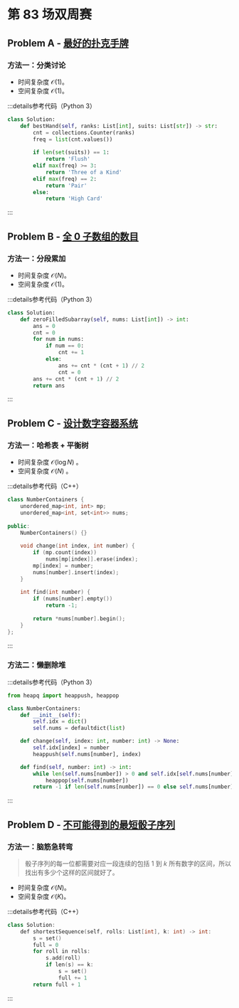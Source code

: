 # 第 83 场双周赛

## Problem A - [最好的扑克手牌](https://leetcode.cn/problems/best-poker-hand/)

### 方法一：分类讨论

- 时间复杂度 $\mathcal{O}(1)$。
- 空间复杂度 $\mathcal{O}(1)$。

:::details参考代码（Python 3）

```python
class Solution:
    def bestHand(self, ranks: List[int], suits: List[str]) -> str:
        cnt = collections.Counter(ranks)
        freq = list(cnt.values())
        
        if len(set(suits)) == 1:
            return 'Flush'
        elif max(freq) >= 3:
            return 'Three of a Kind'
        elif max(freq) == 2:
            return 'Pair'
        else:
            return 'High Card'
```

:::

## Problem B - [全 0 子数组的数目](https://leetcode.cn/problems/number-of-zero-filled-subarrays/)

### 方法一：分段累加

- 时间复杂度 $\mathcal{O}(N)$。
- 空间复杂度 $\mathcal{O}(1)$。

:::details参考代码（Python 3）

```python
class Solution:
    def zeroFilledSubarray(self, nums: List[int]) -> int:
        ans = 0
        cnt = 0
        for num in nums:
            if num == 0:
                cnt += 1
            else:
                ans += cnt * (cnt + 1) // 2
                cnt = 0
        ans += cnt * (cnt + 1) // 2
        return ans
```

:::

## Problem C - [设计数字容器系统](https://leetcode.cn/problems/design-a-number-container-system/)

### 方法一：哈希表 + 平衡树

- 时间复杂度 $\mathcal{O}(\log N)$ 。
- 空间复杂度 $\mathcal{O}(N)$ 。

:::details参考代码（C++）

```cpp
class NumberContainers {
    unordered_map<int, int> mp;
    unordered_map<int, set<int>> nums;
    
public:
    NumberContainers() {}
    
    void change(int index, int number) {
        if (mp.count(index))
            nums[mp[index]].erase(index);
        mp[index] = number;
        nums[number].insert(index);
    }
    
    int find(int number) {
        if (nums[number].empty())
            return -1;
        
        return *nums[number].begin();
    }
};
```

:::

### 方法二：懒删除堆

:::details参考代码（Python 3）

```python
from heapq import heappush, heappop

class NumberContainers:
    def __init__(self):
        self.idx = dict()
        self.nums = defaultdict(list)

    def change(self, index: int, number: int) -> None:
        self.idx[index] = number
        heappush(self.nums[number], index)

    def find(self, number: int) -> int:
        while len(self.nums[number]) > 0 and self.idx[self.nums[number][0]] != number:
            heappop(self.nums[number])
        return -1 if len(self.nums[number]) == 0 else self.nums[number][0]
```

:::


## Problem D - [不可能得到的最短骰子序列](https://leetcode.cn/problems/shortest-impossible-sequence-of-rolls/)

### 方法一：脑筋急转弯

> 骰子序列的每一位都需要对应一段连续的包括 $1$ 到 $k$ 所有数字的区间，所以找出有多少个这样的区间就好了。

- 时间复杂度 $\mathcal{O}(N)$。
- 空间复杂度 $\mathcal{O}(K)$。

:::details参考代码（C++）

```cpp
class Solution:
    def shortestSequence(self, rolls: List[int], k: int) -> int:
        s = set()
        full = 0
        for roll in rolls:
            s.add(roll)
            if len(s) == k:
                s = set()
                full += 1
        return full + 1
```

:::
